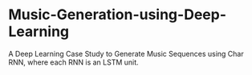 # Music-Generation-using-Deep-Learning
A Deep Learning Case Study to Generate Music Sequences using Char RNN, where each RNN is an LSTM unit.
